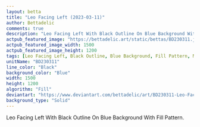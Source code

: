 ```yaml
---
layout: betta
title: "Leo Facing Left (2023-03-11)"
author: Bettadelic
comments: true
description: "Leo Facing Left With Black Outline On Blue Background With Fill Pattern."
actpub_featured_image: "https://bettadelic.art/static/bettas/BD230311.jpg"
actpub_featured_image_width: 1500
actpub_featured_image_height: 1200
tags: [Leo Facing Left, Black Outline, Blue Background, Fill Pattern, March 2023, Solid Background Pattern]
unitName: "BD230311"
line_color: "Black"
background_color: "Blue"
width: 1500
height: 1200
algorithm: "Fill"
deviantart: "https://www.deviantart.com/bettadelic/art/BD230311-Leo-Facing-Left-2023-03-11-953336847"
background_type: "Solid"
---
```


Leo Facing Left With Black Outline On Blue Background With Fill Pattern.
